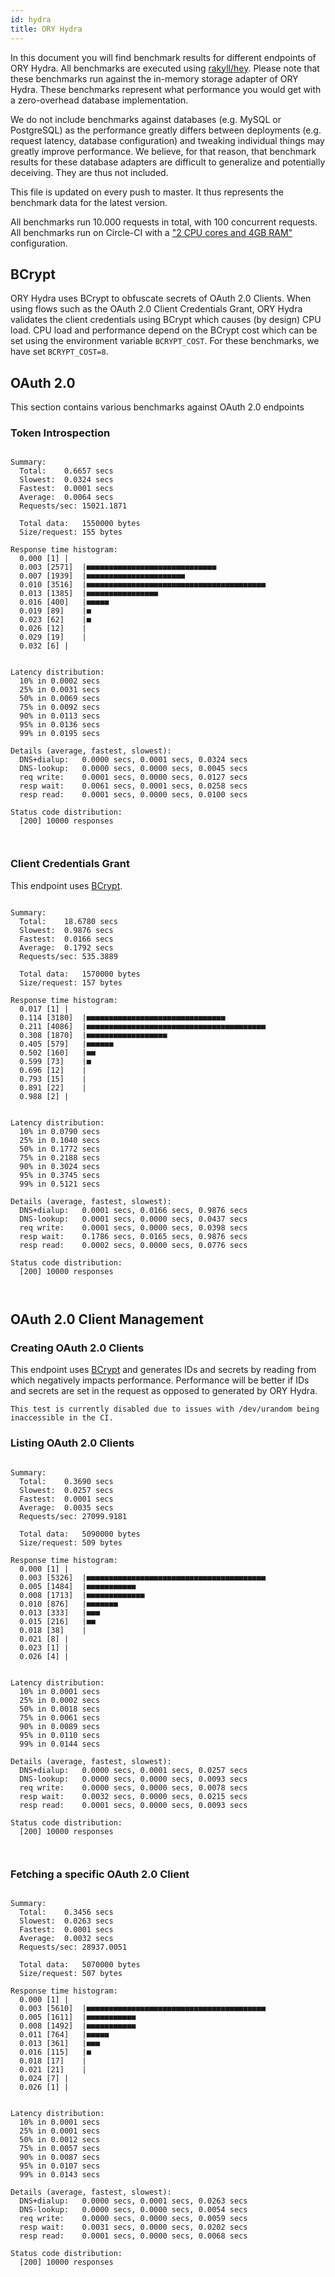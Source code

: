 ```yaml
---
id: hydra
title: ORY Hydra
---
```


In this document you will find benchmark results for different endpoints of ORY Hydra. All benchmarks are executed
using [rakyll/hey](https://github.com/rakyll/hey). Please note that these benchmarks run against the in-memory storage
adapter of ORY Hydra. These benchmarks represent what performance you would get with a zero-overhead database implementation.

We do not include benchmarks against databases (e.g. MySQL or PostgreSQL) as the performance greatly differs between
deployments (e.g. request latency, database configuration) and tweaking individual things may greatly improve performance.
We believe, for that reason, that benchmark results for these database adapters are difficult to generalize and potentially
deceiving. They are thus not included.

This file is updated on every push to master. It thus represents the benchmark data for the latest version.

All benchmarks run 10.000 requests in total, with 100 concurrent requests. All benchmarks run on Circle-CI with a
["2 CPU cores and 4GB RAM"](https://support.circleci.com/hc/en-us/articles/360000489307-Why-do-my-tests-take-longer-to-run-on-CircleCI-than-locally-)
configuration.

## BCrypt

ORY Hydra uses BCrypt to obfuscate secrets of OAuth 2.0 Clients. When using flows such as the OAuth 2.0 Client Credentials
Grant, ORY Hydra validates the client credentials using BCrypt which causes (by design) CPU load. CPU load and performance
depend on the BCrypt cost which can be set using the environment variable `BCRYPT_COST`. For these benchmarks,
we have set `BCRYPT_COST=8`.

## OAuth 2.0

This section contains various benchmarks against OAuth 2.0 endpoints

### Token Introspection

```

Summary:
  Total:	0.6657 secs
  Slowest:	0.0324 secs
  Fastest:	0.0001 secs
  Average:	0.0064 secs
  Requests/sec:	15021.1871
  
  Total data:	1550000 bytes
  Size/request:	155 bytes

Response time histogram:
  0.000 [1]	|
  0.003 [2571]	|■■■■■■■■■■■■■■■■■■■■■■■■■■■■■
  0.007 [1939]	|■■■■■■■■■■■■■■■■■■■■■■
  0.010 [3516]	|■■■■■■■■■■■■■■■■■■■■■■■■■■■■■■■■■■■■■■■■
  0.013 [1385]	|■■■■■■■■■■■■■■■■
  0.016 [400]	|■■■■■
  0.019 [89]	|■
  0.023 [62]	|■
  0.026 [12]	|
  0.029 [19]	|
  0.032 [6]	|


Latency distribution:
  10% in 0.0002 secs
  25% in 0.0031 secs
  50% in 0.0069 secs
  75% in 0.0092 secs
  90% in 0.0113 secs
  95% in 0.0136 secs
  99% in 0.0195 secs

Details (average, fastest, slowest):
  DNS+dialup:	0.0000 secs, 0.0001 secs, 0.0324 secs
  DNS-lookup:	0.0000 secs, 0.0000 secs, 0.0045 secs
  req write:	0.0001 secs, 0.0000 secs, 0.0127 secs
  resp wait:	0.0061 secs, 0.0001 secs, 0.0258 secs
  resp read:	0.0001 secs, 0.0000 secs, 0.0100 secs

Status code distribution:
  [200]	10000 responses



```

### Client Credentials Grant

This endpoint uses [BCrypt](#bcrypt).

```

Summary:
  Total:	18.6780 secs
  Slowest:	0.9876 secs
  Fastest:	0.0166 secs
  Average:	0.1792 secs
  Requests/sec:	535.3889
  
  Total data:	1570000 bytes
  Size/request:	157 bytes

Response time histogram:
  0.017 [1]	|
  0.114 [3180]	|■■■■■■■■■■■■■■■■■■■■■■■■■■■■■■■
  0.211 [4086]	|■■■■■■■■■■■■■■■■■■■■■■■■■■■■■■■■■■■■■■■■
  0.308 [1870]	|■■■■■■■■■■■■■■■■■■
  0.405 [579]	|■■■■■■
  0.502 [160]	|■■
  0.599 [73]	|■
  0.696 [12]	|
  0.793 [15]	|
  0.891 [22]	|
  0.988 [2]	|


Latency distribution:
  10% in 0.0790 secs
  25% in 0.1040 secs
  50% in 0.1772 secs
  75% in 0.2188 secs
  90% in 0.3024 secs
  95% in 0.3745 secs
  99% in 0.5121 secs

Details (average, fastest, slowest):
  DNS+dialup:	0.0001 secs, 0.0166 secs, 0.9876 secs
  DNS-lookup:	0.0001 secs, 0.0000 secs, 0.0437 secs
  req write:	0.0001 secs, 0.0000 secs, 0.0398 secs
  resp wait:	0.1786 secs, 0.0165 secs, 0.9876 secs
  resp read:	0.0002 secs, 0.0000 secs, 0.0776 secs

Status code distribution:
  [200]	10000 responses



```

## OAuth 2.0 Client Management

### Creating OAuth 2.0 Clients

This endpoint uses [BCrypt](#bcrypt) and generates IDs and secrets by reading from  which negatively impacts
performance. Performance will be better if IDs and secrets are set in the request as opposed to generated by ORY Hydra.

```
This test is currently disabled due to issues with /dev/urandom being inaccessible in the CI.
```

### Listing OAuth 2.0 Clients

```

Summary:
  Total:	0.3690 secs
  Slowest:	0.0257 secs
  Fastest:	0.0001 secs
  Average:	0.0035 secs
  Requests/sec:	27099.9181
  
  Total data:	5090000 bytes
  Size/request:	509 bytes

Response time histogram:
  0.000 [1]	|
  0.003 [5326]	|■■■■■■■■■■■■■■■■■■■■■■■■■■■■■■■■■■■■■■■■
  0.005 [1484]	|■■■■■■■■■■■
  0.008 [1713]	|■■■■■■■■■■■■■
  0.010 [876]	|■■■■■■■
  0.013 [333]	|■■■
  0.015 [216]	|■■
  0.018 [38]	|
  0.021 [8]	|
  0.023 [1]	|
  0.026 [4]	|


Latency distribution:
  10% in 0.0001 secs
  25% in 0.0002 secs
  50% in 0.0018 secs
  75% in 0.0061 secs
  90% in 0.0089 secs
  95% in 0.0110 secs
  99% in 0.0144 secs

Details (average, fastest, slowest):
  DNS+dialup:	0.0000 secs, 0.0001 secs, 0.0257 secs
  DNS-lookup:	0.0000 secs, 0.0000 secs, 0.0093 secs
  req write:	0.0000 secs, 0.0000 secs, 0.0078 secs
  resp wait:	0.0032 secs, 0.0000 secs, 0.0215 secs
  resp read:	0.0001 secs, 0.0000 secs, 0.0093 secs

Status code distribution:
  [200]	10000 responses



```

### Fetching a specific OAuth 2.0 Client

```

Summary:
  Total:	0.3456 secs
  Slowest:	0.0263 secs
  Fastest:	0.0001 secs
  Average:	0.0032 secs
  Requests/sec:	28937.0051
  
  Total data:	5070000 bytes
  Size/request:	507 bytes

Response time histogram:
  0.000 [1]	|
  0.003 [5610]	|■■■■■■■■■■■■■■■■■■■■■■■■■■■■■■■■■■■■■■■■
  0.005 [1611]	|■■■■■■■■■■■
  0.008 [1492]	|■■■■■■■■■■■
  0.011 [764]	|■■■■■
  0.013 [361]	|■■■
  0.016 [115]	|■
  0.018 [17]	|
  0.021 [21]	|
  0.024 [7]	|
  0.026 [1]	|


Latency distribution:
  10% in 0.0001 secs
  25% in 0.0001 secs
  50% in 0.0012 secs
  75% in 0.0057 secs
  90% in 0.0087 secs
  95% in 0.0107 secs
  99% in 0.0143 secs

Details (average, fastest, slowest):
  DNS+dialup:	0.0000 secs, 0.0001 secs, 0.0263 secs
  DNS-lookup:	0.0000 secs, 0.0000 secs, 0.0054 secs
  req write:	0.0000 secs, 0.0000 secs, 0.0059 secs
  resp wait:	0.0031 secs, 0.0000 secs, 0.0202 secs
  resp read:	0.0001 secs, 0.0000 secs, 0.0068 secs

Status code distribution:
  [200]	10000 responses



```
